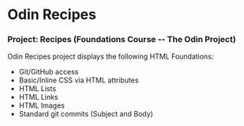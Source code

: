 # Odin Recipes
### Project: Recipes (Foundations Course -- The Odin Project)
Odin Recipes project displays the following HTML Foundations:
- Git/GitHub access
- Basic/Inline CSS via HTML attributes
- HTML Lists
- HTML Links
- HTML Images
- Standard git commits (Subject and Body)

